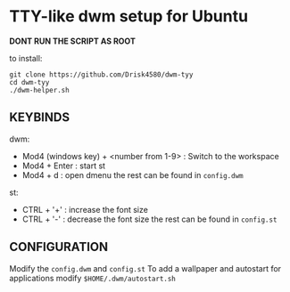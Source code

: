 # TTY-like dwm setup for Ubuntu
**DONT RUN THE SCRIPT AS ROOT**

to install:
```
git clone https://github.com/Drisk4580/dwm-tyy
cd dwm-tyy
./dwm-helper.sh
```

## KEYBINDS
dwm:
   * Mod4 (windows key) + <number from 1-9> : Switch to the <number> workspace
   * Mod4 + Enter : start st
   * Mod4 + d : open dmenu
the rest can be found in `config.dwm`

st:
   * CTRL + '+' : increase the font size
   * CTRL + '-' : decrease the font size
the rest can be found in `config.st`

## CONFIGURATION
Modify the `config.dwm` and `config.st`
To add a wallpaper and autostart for applications modify `$HOME/.dwm/autostart.sh`

